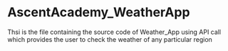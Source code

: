 # AscentAcademy_WeatherApp
Thsi is the file containing the source code of Weather_App using API call which provides the user to check the weather of any particular region
